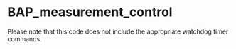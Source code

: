 # BAP_measurement_control

Please note that this code does not include the appropriate watchdog timer commands.
